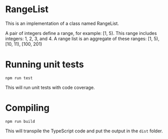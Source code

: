 # RangeList

This is an implementation of a class named RangeList.

A pair of integers define a range, for example: [1, 5). This range includes integers: 1, 2, 3, and 4.
A range list is an aggregate of these ranges: [1, 5), [10, 11), [100, 201)

# Running unit tests

`npm run test`

This will run unit tests with code coverage.

# Compiling

`npm run build`

This will transpile the TypeScript code and put the output in the `dist` folder.
